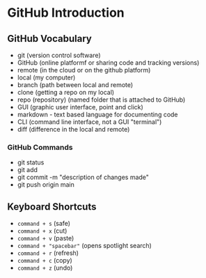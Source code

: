 # GitHub Introduction

## GitHub Vocabulary
- git (version control software)
- GitHub (online platformf or sharing code and tracking versions)
- remote (in the cloud or on the github platform)
- local (my computer)
- branch (path between local and remote)
- clone (getting a repo on my local)
- repo (repository) (named folder that is attached to GitHub)
- GUI (graphic user interface, point and click)
- markdown - text based language for documenting code
- CLI (command line interface, not a GUI "terminal")
- diff (difference in the local and remote)

### GitHub Commands 
- git status 
- git add <filename>
- git commit -m "description of changes made"
- git push origin main

## Keyboard Shortcuts 
- `command + s` (safe)
- `command + x` (cut)
- `command + v` (paste)
- `command + "spacebar"` (opens spotlight search)
- `command + r` (refresh)
- `command + c` (copy)
- `command + z` (undo)